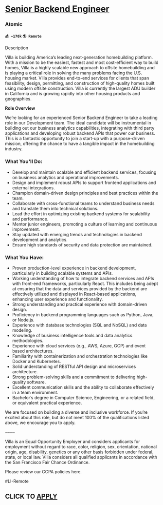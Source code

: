 # [Senior Backend Engineer](https://www.remotewlb.com/apply/senior-backend-engineer-71168)  
### Atomic  
#### `💰 ~170k` `🌎 Remote`  

Description

Villa is building America’s leading next-generation homebuilding platform. With a mission to be the easiest, fastest and most cost-efficient way to build homes, Villa is a highly scalable new approach to offsite homebuilding and is playing a critical role in solving the many problems facing the U.S. housing market. Villa provides end-to-end services for clients that span feasibility, design, permitting, and construction of high-quality homes built using modern offsite construction. Villa is currently the largest ADU builder in California and is growing rapidly into other housing products and geographies.

  

**Role Overview**

We’re looking for an experienced Senior Backend Engineer to take a leading role in our Development team. The ideal candidate will be instrumental in building out our business analytics capabilities, integrating with third party applications and developing robust backend APIs that power our business. This is a fantastic opportunity to join a start-up with a purpose-driven mission, offering the chance to have a tangible impact in the homebuilding industry.

### What You'll Do:

  * Develop and maintain scalable and efficient backend services, focusing on business analytics and operational improvements.
  * Design and implement robust APIs to support frontend applications and external integrations.
  * Champion domain-driven design principles and best practices within the team.
  * Collaborate with cross-functional teams to understand business needs and translate them into technical solutions.
  * Lead the effort in optimizing existing backend systems for scalability and performance.
  * Mentor junior engineers, promoting a culture of learning and continuous improvement.
  * Stay updated with emerging trends and technologies in backend development and analytics.
  * Ensure high standards of security and data protection are maintained.

### What You Have:

  * Proven production-level experience in backend development, particularly in building scalable systems and APIs.
  * Working understanding of how to integrate backend services and APIs with front-end frameworks, particularly React. This includes being adept at ensuring that the data and services provided by the backend are effectively utilized and displayed in React-based applications, enhancing user experience and functionality.
  * Strong understanding and practical experience with domain-driven design.
  * Proficiency in backend programming languages such as Python, Java, or Node.js.
  * Experience with database technologies (SQL and NoSQL) and data modeling.
  * Knowledge of business intelligence tools and data analytics methodologies.
  * Experience with cloud services (e.g., AWS, Azure, GCP) and event based architectures.
  * Familiarity with containerization and orchestration technologies like Docker and Kubernetes.
  * Solid understanding of RESTful API design and microservices architecture.
  * Strong problem-solving skills and a commitment to delivering high-quality software.
  * Excellent communication skills and the ability to collaborate effectively in a team environment.
  * Bachelor’s degree in Computer Science, Engineering, or a related field, or equivalent practical experience.

We are focused on building a diverse and inclusive workforce. If you’re excited about this role, but do not meet 100% of the qualifications listed above, we encourage you to apply.

\-----

Villa is an Equal Opportunity Employer and considers applicants for employment without regard to race, color, religion, sex, orientation, national origin, age, disability, genetics or any other basis forbidden under federal, state, or local law. Villa considers all qualified applicants in accordance with the San Francisco Fair Chance Ordinance.

  

Please review our CCPA policies here.

  

#LI-Remote

  
## CLICK TO [APPLY](https://www.remotewlb.com/apply/senior-backend-engineer-71168)

